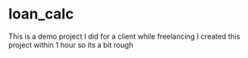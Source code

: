 # loan_calc
This is a demo project I did for a client while freelancing 
I created this project within 1 hour so its a bit rough


